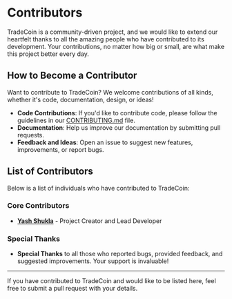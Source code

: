 # Contributors

TradeCoin is a community-driven project, and we would like to extend our heartfelt thanks to all the amazing people who have contributed to its development. Your contributions, no matter how big or small, are what make this project better every day.

## How to Become a Contributor

Want to contribute to TradeCoin? We welcome contributions of all kinds, whether it's code, documentation, design, or ideas!

- **Code Contributions**: If you'd like to contribute code, please follow the guidelines in our [CONTRIBUTING.md](https://github.com/StudiYash/TradeCoin/blob/main/CONTRIBUTING.md) file.
- **Documentation**: Help us improve our documentation by submitting pull requests.
- **Feedback and Ideas**: Open an issue to suggest new features, improvements, or report bugs.

## List of Contributors

Below is a list of individuals who have contributed to TradeCoin:

### Core Contributors

- **[Yash Shukla](https://github.com/StudiYash)** - Project Creator and Lead Developer

### Special Thanks

- **Special Thanks** to all those who reported bugs, provided feedback, and suggested improvements. Your support is invaluable!

---

If you have contributed to TradeCoin and would like to be listed here, feel free to submit a pull request with your details.